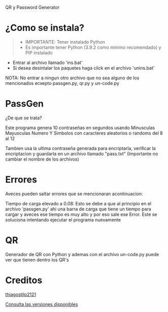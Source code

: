 QR y Password Generator

# ¿Como se instala?
> - IMPORTANTE: Tener instalado Python
> - Es importante tener Python (3.9.2 como minimo recomendado) y PIP instalado

- Entrar al archivo llamado 'ins.bat'
- Si desea desintalar los paquetes haga click en el archivo 'unins.bat'

NOTA: No entrar a ningun otro archivo que no sea alguno de los mencionados ecxepto passgen.py, qr.py y un-code.py

# PassGen

¿De que se trata?

Este programa genera 10 contraseñas en segundos usando Minusculas Mayusculas Numero Y Simbolos con caracteres aleatorios o randoms del 8 al 12

Tambien usa la ultima contraseña generada para encriptarla, verificar la encriptacion y guardarla en un archivo llamado "pass.txt" (Importante no cambiar el nombre de los archivos)

# Errores

Aveces pueden saltar errores que se mencionaran acontinuacion:

Tiempo de carga elevado a 0.08:
Esto se debe a que al principio en el archivo 'passgen.py' ahi una barra de carga que tiene un tiempo para cargar y aveces ese tiempo es muy alto y por eso sale ese Error. Este se soluciona intentando ejecutar el programa nuevamente

# QR

Generador de QR con Python y ademas con el archivo un-code.py puede ver que tienen dentro los QR's

# Creditos

[thiagostilo2121](https://github.com/thiagostilo2121)

[Consulta las versiones disponibles](https://github.com/thiagostilo2121/S-Tools/blob/main/SECURITY.md)
